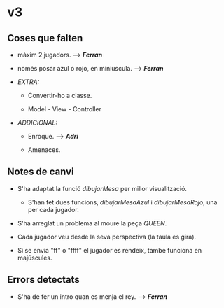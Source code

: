 # v3
## Coses que falten
- màxim 2 jugadors. --> ***Ferran***

- només posar azul o rojo, en miniuscula. --> ***Ferran***

- *EXTRA:* 

    - Convertir-ho a classe.

    - Model - View - Controller

- *ADDICIONAL:*

    - Enroque. --> ***Adri***

    - Amenaces.

## Notes de canvi
- S'ha adaptat la funció *dibujarMesa* per millor visualització.

    - S'han fet dues funcions, *dibujarMesaAzul* i *dibujarMesaRojo*, una per cada jugador.

- S'ha arreglat un problema al moure la peça *QUEEN*.

- Cada jugador veu desde la seva perspectiva (la taula es gira).

- Si se envia "ff" o "ffff" el jugador es rendeix, també funciona en majúscules.

## Errors detectats
- S'ha de fer un intro quan es menja el rey. --> ***Ferran***